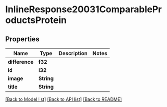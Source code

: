 # InlineResponse20031ComparableProductsProtein

## Properties

Name | Type | Description | Notes
------------ | ------------- | ------------- | -------------
**difference** | **f32** |  | 
**id** | **i32** |  | 
**image** | **String** |  | 
**title** | **String** |  | 

[[Back to Model list]](../README.md#documentation-for-models) [[Back to API list]](../README.md#documentation-for-api-endpoints) [[Back to README]](../README.md)


